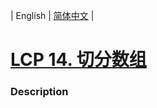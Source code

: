 | English | [简体中文](README.md) |

# [LCP 14. 切分数组](https://leetcode-cn.com/problems/qie-fen-shu-zu)
 ### Description
